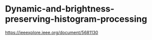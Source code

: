 # Dynamic-and-brightness-preserving-histogram-processing
https://ieeexplore.ieee.org/document/5681130
